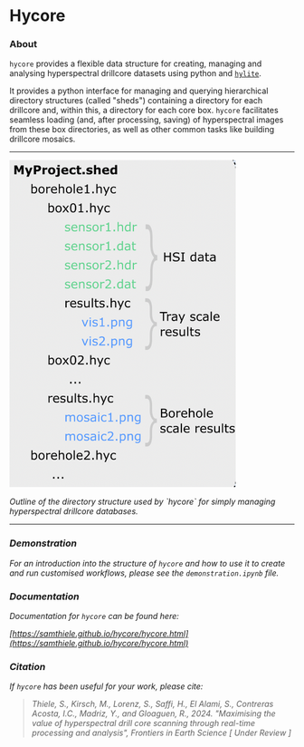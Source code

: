 # Hycore

### About

`hycore` provides a flexible data structure for creating, managing and analysing hyperspectral drillcore datasets using python and [`hylite`](https://github.com/hifexplo/hylite).

It provides a python interface for managing and querying hierarchical directory structures (called "sheds") containing a directory for each drillcore and, within this, a directory for each core box. `hycore` facilitates seamless loading (and, after processing, saving) of hyperspectral images from these box directories, as well as other common tasks like building drillcore mosaics.

----

<img src="HycoreStructure.png" width="400" />
<i><p>Outline of the directory structure used by `hycore` for simply managing hyperspectral drillcore databases.</p><i>
  
----
  
### Demonstration

For an introduction into the structure of `hycore` and how to use it to create and run customised workflows, please see the `demonstration.ipynb` file. 

### Documentation

Documentation for `hycore` can be found here:

[https://samthiele.github.io/hycore/hycore.html](https://samthiele.github.io/hycore/hycore.html)


### Citation

If `hycore` has been useful for your work, please cite:

> Thiele, S., Kirsch, M., Lorenz, S., Saffi, H., El Alami, S., Contreras Acosta, I.C., Madriz, Y., and Gloaguen, R., 2024. 
> "Maximising the value of hyperspectral drill core scanning through real-time processing and analysis", Frontiers in Earth Science [ Under Review ]
